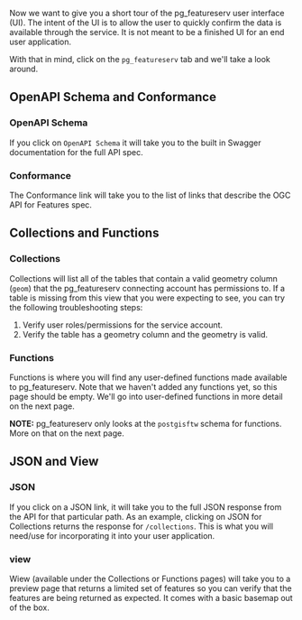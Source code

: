 Now we want to give you a short tour of the pg_featureserv user interface (UI). The intent of the UI is to allow the user to quickly confirm the data is available through the service. It is not meant to be a finished UI for an end user application. 

With that in mind, click on the ```pg_featureserv``` tab and we'll take a look around.

## OpenAPI Schema and Conformance

### OpenAPI Schema

If you click on ```OpenAPI Schema``` it will take you to the built in Swagger documentation for the full API spec.

### Conformance

The Conformance link will take you to the list of links that describe the OGC API for Features spec.

## Collections and Functions

### Collections

Collections will list all of the tables that contain a valid geometry column (```geom```) that the pg_featureserv connecting account has permissions to. If a table is missing from this view that you were expecting to see, you can try the following troubleshooting steps:  

1. Verify user roles/permissions for the service account.  
2. Verify the table has a geometry column and the geometry is valid. 

### Functions

Functions is where you will find any user-defined functions made available to pg_featureserv. Note that we haven't added any functions yet, so this page should be empty. We'll go into user-defined functions in more detail on the next page. 

**NOTE:** pg_featureserv only looks at the ```postgisftw``` schema for functions. More on that on the next page.

## JSON and View

### JSON

If you click on a JSON link, it will take you to the full JSON response from the API for that particular path. As an example, clicking on JSON for Collections returns the response for `/collections`. This is what you will need/use for incorporating it into your user application. 

### view

Wiew (available under the Collections or Functions pages) will take you to a preview page that returns a limited set of features so you can verify that the features are being returned as expected. It comes with a basic basemap out of the box. 
